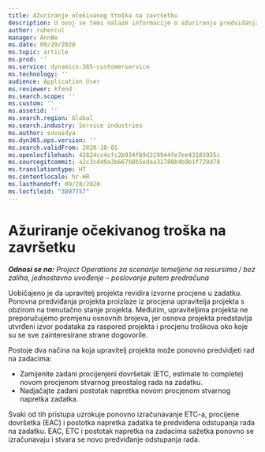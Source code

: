 ```yaml
---
title: Ažuriranje očekivanog troška na završetku
description: U ovoj se temi nalaze informacije o ažuriranju predviđanja rada na projektu.
author: ruhercul
manager: AnnBe
ms.date: 09/20/2020
ms.topic: article
ms.prod: ''
ms.service: dynamics-365-customerservice
ms.technology: ''
audience: Application User
ms.reviewer: kfend
ms.search.scope: ''
ms.custom: ''
ms.assetid: ''
ms.search.region: Global
ms.search.industry: Service industries
ms.author: suvaidya
ms.dyn365.ops.version: ''
ms.search.validFrom: 2020-10-01
ms.openlocfilehash: 42824cc4cfc2b934f69d319944fe7ee43183955c
ms.sourcegitcommit: a2c3cd49a3b667b8b5edaa31788b4b9b1f728d78
ms.translationtype: HT
ms.contentlocale: hr-HR
ms.lasthandoff: 09/28/2020
ms.locfileid: "3897757"
---
```

# <a name="update-estimate-at-completion"></a>Ažuriranje očekivanog troška na završetku

_**Odnosi se na:** Project Operations za scenarije temeljene na resursima / bez zaliha, jednostavno uvođenje – poslovanje putem predračuna_

Uobičajeno je da upravitelj projekta revidira izvorne procjene u zadatku. Ponovna predviđanja projekta proizlaze iz procjena upravitelja projekta s obzirom na trenutačno stanje projekta. Međutim, upraviteljima projekta ne preporučujemo promjenu osnovnih brojeva, jer osnova projekta predstavlja utvrđeni izvor podataka za raspored projekta i procjenu troškova oko koje su se sve zainteresirane strane dogovorile.

Postoje dva načina na koja upravitelj projekta može ponovno predvidjeti rad na zadacima:

- Zamijenite zadani procijenjeni dovršetak (ETC, estimate to complete) novom procjenom stvarnog preostalog rada na zadatku. 
- Nadjačajte zadani postotak napretka novom procjenom stvarnog napretka zadatka.

Svaki od tih pristupa uzrokuje ponovno izračunavanje ETC-a, procijene dovršetka (EAC) i postotka napretka zadatka te predviđena odstupanja rada na zadatku. EAC, ETC i postotak napretka na zadacima sažetka ponovno se izračunavaju i stvara se novo predviđanje odstupanja rada.
